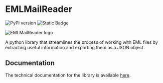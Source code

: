 # EMLMailReader
![PyPI version](https://img.shields.io/pypi/v/EMLMailReader.svg) ![Static Badge](https://img.shields.io/badge/powered_by-Citadel_of_Code-orange)

![EMLMailReader logo](https://static.citadelofcode.com/emlmailreader/logo.png)

A python library that streamlines the process of working with EML files by extracting useful information and exporting them as a JSON object.

## Documentation

The technical documentation for the library is available [here](https://github.com/citadelofcode/EMLMailReader/wiki).
